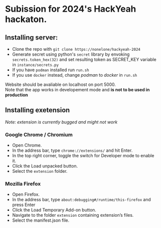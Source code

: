 # Subission for 2024's HackYeah hackaton.

## Installing server:
 - Clone the repo with `git clone https://nonelone/hackyeah-2024`
 - Generate secret using python's `secret` library by envoking `secrets.token_hex(32)` and set resulting token as SECRET_KEY variable in `instance/secrets.py`
 - If you have `podman` installed run `run.sh`
 - If you use `docker` instead, change _podman_ to _docker_ in `run.sh`

Website should be avaliable on localhost on port 5000.  
Note that the app works in developement mode and **is not to be used in production**

## Installing exetension  
_Note: extension is currently bugged and might not work_
### Google Chrome / Chromium
* Open Chrome.
* In the address bar, type `chrome://extensions/` and hit Enter.
* In the top right corner, toggle the switch for Developer mode to enable it.
* Click the Load unpacked button.
* Select the `extension` folder.

### Mozilla Firefox
* Open Firefox.
* In the address bar, type `about:debugging#/runtime/this-firefox` and press Enter
* Click the Load Temporary Add-on button.
* Navigate to the folder `extension` containing extension’s files.
* Select the manifest.json file.
